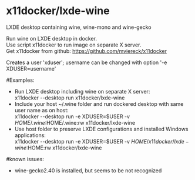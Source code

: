 # x11docker/lxde-wine

LXDE desktop containing wine, wine-mono and wine-gecko

Run wine on LXDE desktop in docker. <br>
Use script x11docker to run image on separate X server. <br>
Get x11docker from github: https://github.com/mviereck/x11docker

Creates a user 'xduser'; username can be changed with option '-e XDUSER=username'<br>

#Examples: <br>
 - Run LXDE desktop including wine on separate X server:<br>
   x11docker --desktop run x11docker/lxde-wine<br>
 - Include your host ~/.wine folder and run dockered desktop with same user name as on host:<br>
   x11docker --desktop run -e XDUSER=$USER -v $HOME/.wine:$HOME/.wine:rw x11docker/lxde-wine 
 - Use host folder to preserve LXDE configurations and installed Windows applications:<br>
   x11docker --desktop run -e XDUSER=$USER -v $HOME/x11docker/lxde-wine:$HOME:rw x11docker/lxde-wine 


#known issues:
 - wine-gecko2.40 is installed, but seems to be not recognized
